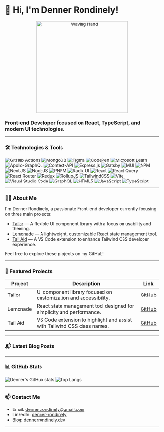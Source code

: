 # 👋 Hi, I'm Denner Rondinely!

<p align="center">
  <img src="https://i.gifer.com/77w2.gif" width="300" alt="Waving Hand" />
</p>

### Front-end Developer focused on React, TypeScript, and modern UI technologies.

---

### 🛠️ Technologies & Tools

![GitHub Actions](https://img.shields.io/badge/github%20actions-%232671E5.svg?style=for-the-badge&logo=githubactions&logoColor=white)
![MongoDB](https://img.shields.io/badge/MongoDB-%234ea94b.svg?style=for-the-badge&logo=mongodb&logoColor=white)
![Figma](https://img.shields.io/badge/figma-%23F24E1E.svg?style=for-the-badge&logo=figma&logoColor=white)
![CodePen](https://img.shields.io/badge/Codepen-000000?style=for-the-badge&logo=codepen&logoColor=white)
![Microsoft Learn](https://img.shields.io/badge/Microsoft_Learn-258ffa?style=for-the-badge&logo=microsoft&logoColor=white)
![Apollo-GraphQL](https://img.shields.io/badge/-ApolloGraphQL-311C87?style=for-the-badge&logo=apollo-graphql)
![Context-API](https://img.shields.io/badge/Context--Api-000000?style=for-the-badge&logo=react)
![Express.js](https://img.shields.io/badge/express.js-%23404d59.svg?style=for-the-badge&logo=express&logoColor=%2361DAFB)
![Gatsby](https://img.shields.io/badge/Gatsby-%23663399.svg?style=for-the-badge&logo=gatsby&logoColor=white)
![MUI](https://img.shields.io/badge/MUI-%230081CB.svg?style=for-the-badge&logo=mui&logoColor=white)
![NPM](https://img.shields.io/badge/NPM-%23CB3837.svg?style=for-the-badge&logo=npm&logoColor=white)
![Next JS](https://img.shields.io/badge/Next-black?style=for-the-badge&logo=next.js&logoColor=white)
![NodeJS](https://img.shields.io/badge/node.js-6DA55F?style=for-the-badge&logo=node.js&logoColor=white)
![PNPM](https://img.shields.io/badge/pnpm-%234a4a4a.svg?style=for-the-badge&logo=pnpm&logoColor=f69220)
![Radix UI](https://img.shields.io/badge/radix%20ui-161618.svg?style=for-the-badge&logo=radix-ui&logoColor=white)
![React](https://img.shields.io/badge/react-%2320232a.svg?style=for-the-badge&logo=react&logoColor=%2361DAFB)
![React Query](https://img.shields.io/badge/-React%20Query-FF4154?style=for-the-badge&logo=react%20query&logoColor=white)
![React Router](https://img.shields.io/badge/React_Router-CA4245?style=for-the-badge&logo=react-router&logoColor=white)
![Redux](https://img.shields.io/badge/redux-%23593d88.svg?style=for-the-badge&logo=redux&logoColor=white)
![RollupJS](https://img.shields.io/badge/RollupJS-ef3335?style=for-the-badge&logo=rollup.js&logoColor=white)
![TailwindCSS](https://img.shields.io/badge/tailwindcss-%2338B2AC.svg?style=for-the-badge&logo=tailwind-css&logoColor=white)
![Vite](https://img.shields.io/badge/vite-%23646CFF.svg?style=for-the-badge&logo=vite&logoColor=white)
![Visual Studio Code](https://img.shields.io/badge/Visual%20Studio%20Code-0078d7.svg?style=for-the-badge&logo=visual-studio-code&logoColor=white)
![GraphQL](https://img.shields.io/badge/-GraphQL-E10098?style=for-the-badge&logo=graphql&logoColor=white)
![HTML5](https://img.shields.io/badge/html5-%23E34F26.svg?style=for-the-badge&logo=html5&logoColor=white)
![JavaScript](https://img.shields.io/badge/javascript-%23323330.svg?style=for-the-badge&logo=javascript&logoColor=%23F7DF1E)
![TypeScript](https://img.shields.io/badge/typescript-%23007ACC.svg?style=for-the-badge&logo=typescript&logoColor=white)

---

### 👨‍💻 About Me

I'm Denner Rondinely, a passionate Front-end developer currently focusing on three main projects:

- [Tailor](https://github.com/dennerrondinely/tailor) — A flexible UI component library with a focus on usability and theming.
- [Lemonade](https://github.com/dennerrondinely/lemonade) — A lightweight, customizable React state management tool.
- [Tail Aid](https://github.com/dennerrondinely/tail-aid) — A VS Code extension to enhance Tailwind CSS developer experience.

Feel free to explore these projects on my GitHub!

---

### 🚀 Featured Projects

| Project | Description | Link |
|---------|-------------|------|
| Tailor | UI component library focused on customization and accessibility. | [GitHub](https://github.com/dennerrondinely/tailor) |
| Lemonade | React state management tool designed for simplicity and performance. | [GitHub](https://github.com/dennerrondinely/lemonade) |
| Tail Aid | VS Code extension to highlight and assist with Tailwind CSS class names. | [GitHub](https://github.com/dennerrondinely/tail-aid) |

---

### 📬 Latest Blog Posts
<!-- BLOG-POST-LIST:START -->
<!-- BLOG-POST-LIST:END -->

---

### 📊 GitHub Stats

![Denner's GitHub stats](https://github-readme-stats.vercel.app/api?username=dennerrondinely&show_icons=true&theme=tokyonight)
![Top Langs](https://github-readme-stats.vercel.app/api/top-langs/?username=dennerrondinely&layout=compact&theme=tokyonight)

---

### 📫 Contact Me

- Email: denner.rondinely@gmail.com  
- LinkedIn: [denner-rondinely](https://www.linkedin.com/in/denner-rondinely-da-silva/)  
- Blog: [dennerrondinely.dev](https://www.dennerrondinely.dev/en)  

---
